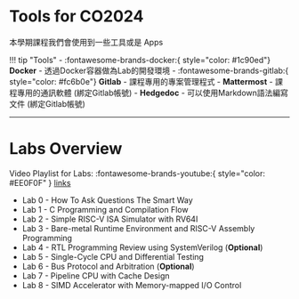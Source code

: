 # Tools for CO2024

本學期課程我們會使用到一些工具或是 Apps

!!! tip "Tools"
    - :fontawesome-brands-docker:{ style="color: #1c90ed"} **Docker** - 透過Docker容器做為Lab的開發環境
    - :fontawesome-brands-gitlab:{ style="color: #fc6b0e"} **Gitlab** - 課程專用的專案管理程式
    - **Mattermost** - 課程專用的通訊軟體 (綁定Gitlab帳號)
    - **Hedgedoc** - 可以使用Markdown語法編寫文件 (綁定Gitlab帳號)

---

# Labs Overview

Video Playlist for Labs: :fontawesome-brands-youtube:{ style="color: #EE0F0F" }  [links]()

- Lab 0 - How To Ask Questions The Smart Way
- Lab 1 - C Programming and Compilation Flow
- Lab 2 - Simple RISC-V ISA Simulator with RV64I
- Lab 3 - Bare-metal Runtime Environment and RISC-V Assembly Programming
- Lab 4 - RTL Programming Review using SystemVerilog (**Optional**)
- Lab 5 - Single-Cycle CPU and Differential Testing
- Lab 6 - Bus Protocol and Arbitration (**Optional**)
- Lab 7 - Pipeline CPU with Cache Design
- Lab 8 - SIMD Accelerator with Memory-mapped I/O Control
